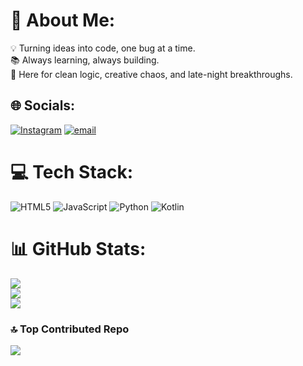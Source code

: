 # 💫 About Me:
💡 Turning ideas into code, one bug at a time.  <br>📚 Always learning, always building.  <br>🧠 Here for clean logic, creative chaos, and late-night breakthroughs.<br>


## 🌐 Socials:
[![Instagram](https://img.shields.io/badge/Instagram-%23E4405F.svg?logo=Instagram&logoColor=white)](https://instagram.com/eugz_asax) [![email](https://img.shields.io/badge/Email-D14836?logo=gmail&logoColor=white)](mailto:eugeneasande@icloud.com) 

# 💻 Tech Stack:
![HTML5](https://img.shields.io/badge/html5-%23E34F26.svg?style=for-the-badge&logo=html5&logoColor=white) ![JavaScript](https://img.shields.io/badge/javascript-%23323330.svg?style=for-the-badge&logo=javascript&logoColor=%23F7DF1E) ![Python](https://img.shields.io/badge/python-3670A0?style=for-the-badge&logo=python&logoColor=ffdd54) ![Kotlin](https://img.shields.io/badge/kotlin-%237F52FF.svg?style=for-the-badge&logo=kotlin&logoColor=white)
# 📊 GitHub Stats:
![](https://github-readme-stats.vercel.app/api?username=eugeneasande&theme=dark&hide_border=false&include_all_commits=false&count_private=false)<br/>
![](https://nirzak-streak-stats.vercel.app/?user=eugeneasande&theme=dark&hide_border=false)<br/>
![](https://github-readme-stats.vercel.app/api/top-langs/?username=eugeneasande&theme=dark&hide_border=false&include_all_commits=false&count_private=false&layout=compact)

### 🔝 Top Contributed Repo
![](https://github-contributor-stats.vercel.app/api?username=eugeneasande&limit=5&theme=dark&combine_all_yearly_contributions=true)

<!-- Proudly created with GPRM ( https://gprm.itsvg.in ) -->
